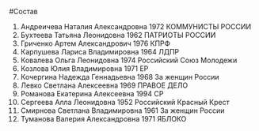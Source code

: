 #Состав
1. Андреичева Наталия Александровна 1972 КОММУНИСТЫ РОССИИ
2. Бухтеева Татьяна Леонидовна 1962 ПАТРИОТЫ РОССИИ
3. Гриченко Артем Александрович 1976 КПРФ
4. Карпушева Лариса Владимировна 1964 ЛДПР
5. Ковалева Ольга Леонидовна 1974 Российский Союз Молодежи
6. Козлова Юлия Владимировна 1971 ЕР
7. Кочергина Надежда Геннадьевна 1968 За женщин России
8. Левко Светлана Алексеевна 1969 ПРАВОЕ ДЕЛО
9. Романова Екатерина Алексеевна 1994 СР
10. Сергеева Алла Леонидовна 1952 Российский Красный Крест
11. Смирнова Светлана Владимировна 1961 За женщин России
12. Туманова Валерия Александровна 1971 ЯБЛОКО
